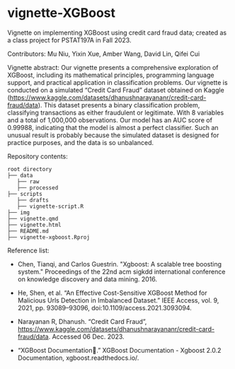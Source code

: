# vignette-XGBoost

Vignette on implementing XGBoost using credit card fraud data; created as a class project for PSTAT197A in Fall 2023.

Contributors: Mu Niu, Yixin Xue, Amber Wang, David Lin, Qifei Cui

Vignette abstract: Our vignette presents a comprehensive exploration of XGBoost, including its mathematical principles, programming language support, and practical application in classification problems. Our vignette is conducted on a simulated “Credit Card Fraud” dataset obtained on Kaggle (https://www.kaggle.com/datasets/dhanushnarayananr/credit-card-fraud/data). This dataset presents a binary classification problem, classifying transactions as either fraudulent or legitimate. With 8 variables and a total of 1,000,000 observations. Our model has an AUC score of 0.99988, indicating that the model is almost a perfect classifier. Such an unusual result is probably because the simulated dataset is designed for practice purposes, and the data is so unbalanced.

Repository contents: 
```
root directory
├── data
   ├── raw
   ├── processed
├── scripts
   ├── drafts
   ├── vignette-script.R
├── img
├── vignette.qmd
├── vignette.html
├── README.md 
├── vignette-xgboost.Rproj
```

Reference list: 

- Chen, Tianqi, and Carlos Guestrin. "Xgboost: A scalable tree boosting system." Proceedings of the 22nd acm sigkdd international conference on knowledge discovery and data mining. 2016.

- He, Shen, et al. “An Effective Cost-Sensitive XGBoost Method for Malicious Urls Detection in Imbalanced Dataset.” IEEE Access, vol. 9, 2021, pp. 93089–93096, doi:10.1109/access.2021.3093094. 

- Narayanan R, Dhanush. “Credit Card Fraud”, https://www.kaggle.com/datasets/dhanushnarayananr/credit-card-fraud/data. Accessed 06 Dec. 2023. 

- “XGBoost Documentation.” XGBoost Documentation - Xgboost 2.0.2 Documentation, xgboost.readthedocs.io/. 

